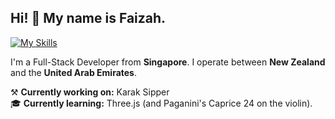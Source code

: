 ## Hi! 👋 My name is Faizah.
[![My Skills](https://skillicons.dev/icons?i=nextjs,ts,mongodb,java,python,cpp,git,firebase,blender)](https://skillicons.dev)

I'm a Full-Stack Developer from **Singapore**. I operate between **New Zealand** and the **United Arab Emirates**.

⚒️ **Currently working on:** Karak Sipper <br>
🎓 **Currently learning:** Three.js (and Paganini's Caprice 24 on the violin).


  

